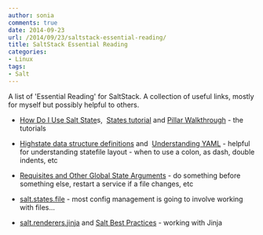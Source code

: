 ```yaml
---
author: sonia
comments: true
date: 2014-09-23
url: /2014/09/23/saltstack-essential-reading/
title: SaltStack Essential Reading
categories:
- Linux
tags:
- Salt
---
```


A list of 'Essential Reading' for SaltStack. A collection of useful links, mostly for myself but possibly helpful to others.

<!--more-->

	
  * [How Do I Use Salt State](http://docs.saltstack.com/en/latest/topics/tutorials/starting_states.html)s,  [States tutorial](http://docs.saltstack.com/en/latest/topics/tutorials/states_pt1.html) and [Pillar Walkthrough](http://docs.saltstack.com/en/latest/topics/tutorials/pillar.html) - the tutorials

	
  * [Highstate data structure definitions](http://docs.saltstack.com/en/latest/ref/states/highstate.html) and  [Understanding YAML](http://docs.saltstack.com/en/latest/topics/yaml/index.html) - helpful for understanding statefile layout - when to use a colon, as dash, double indents, etc

	
  * [Requisites and Other Global State Arguments](http://docs.saltstack.com/en/latest/ref/states/requisites.html) - do something before something else, restart a service if a file changes, etc

	
  * [salt.states.file](http://docs.saltstack.com/en/latest/ref/states/all/salt.states.file.html) - most config management is going to involve working with files...

	
  * [salt.renderers.jinja](http://docs.saltstack.com/en/latest/ref/renderers/all/salt.renderers.jinja.html) and [Salt Best Practices](http://docs.saltstack.com/en/latest/topics/best_practices.html) - working with Jinja


